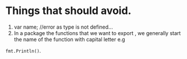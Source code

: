 # Things that should avoid.

1. var name; //error as type is not defined...
2. In a package the functions that we want to export , we generally start the name of the function with capital
letter e.g 

```fmt.Println()```.